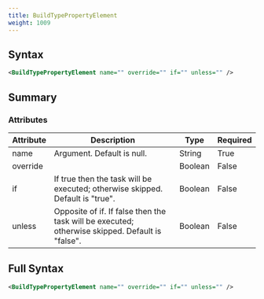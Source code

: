 ```yaml
---
title: BuildTypePropertyElement
weight: 1009
---
```

## Syntax
```xml
<BuildTypePropertyElement name="" override="" if="" unless="" />
```
## Summary ##



### Attributes
| Attribute | Description | Type | Required |
| --------- | ----------- | ---- | -------- |
| name | Argument. Default is null. | String | True |
| override |  | Boolean | False |
| if | If true then the task will be executed; otherwise skipped. Default is &quot;true&quot;. | Boolean | False |
| unless | Opposite of if.  If false then the task will be executed; otherwise skipped. Default is &quot;false&quot;. | Boolean | False |

## Full Syntax
```xml
<BuildTypePropertyElement name="" override="" if="" unless="" />
```
